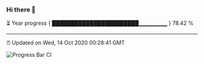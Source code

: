 ### Hi there 👋

⏳ Year progress { ███████████████████████▁▁▁▁▁▁▁ } 78.42 %

---

⏰ Updated on Wed, 14 Oct 2020 00:28:41 GMT

![Progress Bar CI](https://github.com/liununu/liununu/workflows/Progress%20Bar%20CI/badge.svg)
